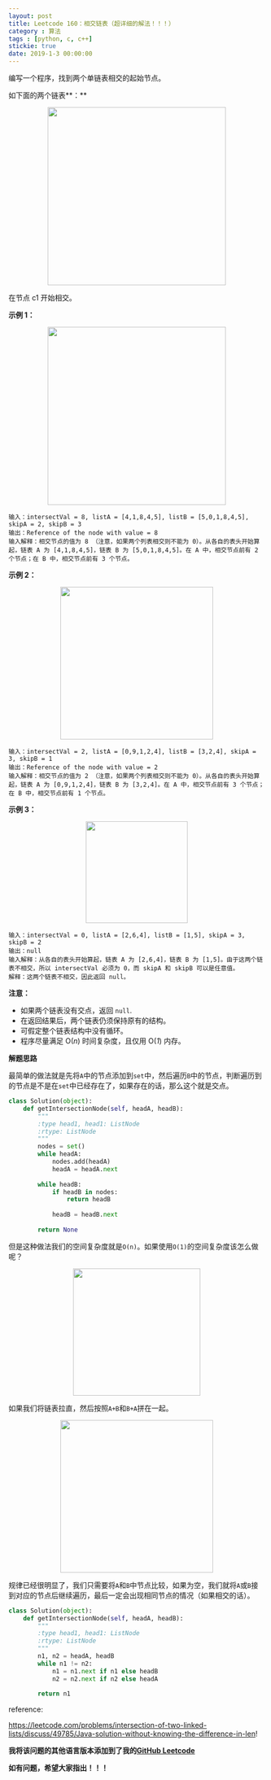 ```yaml
---
layout: post
title: Leetcode 160：相交链表（超详细的解法！！！）
category : 算法
tags : [python, c, c++]
stickie: true
date: 2019-1-3 00:00:00
---
```


编写一个程序，找到两个单链表相交的起始节点。

如下面的两个链表**：**

<center class="half">
    <img src="https://assets.leetcode.com/uploads/2018/12/13/160_statement.png" width="350">
</center>

在节点 c1 开始相交。

**示例 1：**

<center class="half">
    <img src="https://assets.leetcode.com/uploads/2018/12/13/160_example_1.png" width="350">
</center>

```
输入：intersectVal = 8, listA = [4,1,8,4,5], listB = [5,0,1,8,4,5], skipA = 2, skipB = 3
输出：Reference of the node with value = 8
输入解释：相交节点的值为 8 （注意，如果两个列表相交则不能为 0）。从各自的表头开始算起，链表 A 为 [4,1,8,4,5]，链表 B 为 [5,0,1,8,4,5]。在 A 中，相交节点前有 2 个节点；在 B 中，相交节点前有 3 个节点。
```

**示例 2：**

<center class="half">
    <img src="https://assets.leetcode.com/uploads/2018/12/13/160_example_2.png" width="300">
</center>

```
输入：intersectVal = 2, listA = [0,9,1,2,4], listB = [3,2,4], skipA = 3, skipB = 1
输出：Reference of the node with value = 2
输入解释：相交节点的值为 2 （注意，如果两个列表相交则不能为 0）。从各自的表头开始算起，链表 A 为 [0,9,1,2,4]，链表 B 为 [3,2,4]。在 A 中，相交节点前有 3 个节点；在 B 中，相交节点前有 1 个节点。
```

**示例 3：**

<center class="half">
    <img src="https://assets.leetcode.com/uploads/2018/12/13/160_example_3.png" width="200">
</center>

```
输入：intersectVal = 0, listA = [2,6,4], listB = [1,5], skipA = 3, skipB = 2
输出：null
输入解释：从各自的表头开始算起，链表 A 为 [2,6,4]，链表 B 为 [1,5]。由于这两个链表不相交，所以 intersectVal 必须为 0，而 skipA 和 skipB 可以是任意值。
解释：这两个链表不相交，因此返回 null。
```

**注意：**

- 如果两个链表没有交点，返回 `null`.
- 在返回结果后，两个链表仍须保持原有的结构。
- 可假定整个链表结构中没有循环。
- 程序尽量满足 O(*n*) 时间复杂度，且仅用 O(*1*) 内存。

**解题思路**

最简单的做法就是先将`A`中的节点添加到`set`中，然后遍历`B`中的节点，判断遍历到的节点是不是在`set`中已经存在了，如果存在的话，那么这个就是交点。

```python
class Solution(object):
    def getIntersectionNode(self, headA, headB):
        """
        :type head1, head1: ListNode
        :rtype: ListNode
        """
        nodes = set()
        while headA:
            nodes.add(headA)
            headA = headA.next
            
        while headB:
            if headB in nodes:
                return headB
            
            headB = headB.next
            
        return None
```

但是这种做法我们的空间复杂度就是`O(n)`。如果使用`O(1)`的空间复杂度该怎么做呢？

<center class="half">
    <img src="https://raw.githubusercontent.com/wiki/luliyucoordinate/ImageBed/160/2019_1_3_1.png" width="250">
</center>

如果我们将链表拉直，然后按照`A+B`和`B+A`拼在一起。

<center class="half">
    <img src="https://raw.githubusercontent.com/wiki/luliyucoordinate/ImageBed/160/2019_1_3_1.png" width="300">
</center>

规律已经很明显了，我们只需要将`A`和`B`中节点比较，如果为空，我们就将`A`或`B`接到对应的节点后继续遍历，最后一定会出现相同节点的情况（如果相交的话）。

```python
class Solution(object):
    def getIntersectionNode(self, headA, headB):
        """
        :type head1, head1: ListNode
        :rtype: ListNode
        """
        n1, n2 = headA, headB
        while n1 != n2:
            n1 = n1.next if n1 else headB
            n2 = n2.next if n2 else headA
            
        return n1
```

reference:

https://leetcode.com/problems/intersection-of-two-linked-lists/discuss/49785/Java-solution-without-knowing-the-difference-in-len!

**我将该问题的其他语言版本添加到了我的[GitHub Leetcode](https://github.com/luliyucoordinate/Leetcode)**

**如有问题，希望大家指出！！！**